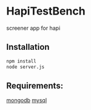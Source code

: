 # HapiTestBench
screener app for hapi

## Installation
```bash
npm install
node server.js
```

## Requirements:
[mongodb](https://docs.mongodb.com/manual/installation/)
[mysql](https://www.mysql.com/)
